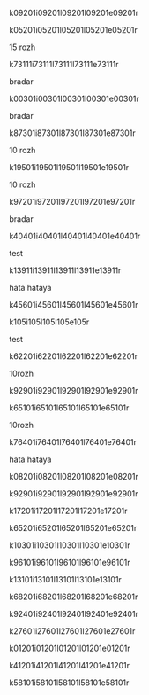 k09201i09201l09201l09201e09201r

k05201i05201l05201l05201e05201r

15 rozh

k73111i73111l73111l73111e73111r

bradar

k00301i00301l00301l00301e00301r

bradar

k87301i87301l87301l87301e87301r

10 rozh

k19501i19501l19501l19501e19501r

10 rozh

k97201i97201l97201l97201e97201r

bradar

k40401i40401l40401l40401e40401r

test

k13911i13911l13911l13911e13911r

hata hataya

k45601i45601l45601l45601e45601r

k105i105l105l105e105r

test

k62201i62201l62201l62201e62201r

10rozh

k92901i92901l92901l92901e92901r

k65101i65101l65101l65101e65101r

10rozh

k76401i76401l76401l76401e76401r

hata hataya

k08201i08201l08201l08201e08201r

k92901i92901l92901l92901e92901r

k17201i17201l17201l17201e17201r

k65201i65201l65201l65201e65201r

k10301i10301l10301l10301e10301r

k96101i96101l96101l96101e96101r

k13101i13101l13101l13101e13101r

k68201i68201l68201l68201e68201r

k92401i92401l92401l92401e92401r

k27601i27601l27601l27601e27601r

k01201i01201l01201l01201e01201r


k41201i41201l41201l41201e41201r

k58101i58101l58101l58101e58101r
